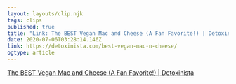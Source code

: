 ```yaml
---
layout: layouts/clip.njk 
tags: clips 
published: true 
title: "Link: The BEST Vegan Mac and Cheese (A Fan Favorite!) | Detoxinista" 
date: 2020-07-06T03:28:14.146Z 
link: https://detoxinista.com/best-vegan-mac-n-cheese/ 
ogtype: article 
---
```

[The BEST Vegan Mac and Cheese (A Fan Favorite!) | Detoxinista](https://detoxinista.com/best-vegan-mac-n-cheese/) 

